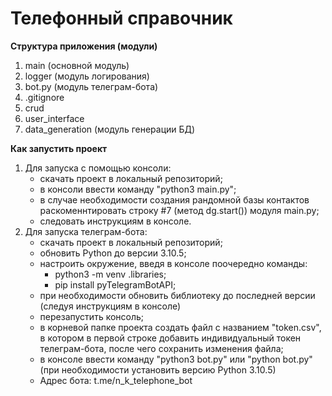 # **Телефонный справочник**

**Структура приложения (модули)**

1. main (основной модуль)
2. logger (модуль логирования)
3. bot.py (модуль телеграм-бота)
4. .gitignore
5. crud
6. user_interface
7. data_generation (модуль генерации БД)

**Как запустить проект**

1. Для запуска с помощью консоли:
    - скачать проект в локальный репозиторий;
    - в консоли ввести команду "python3 main.py";
    - в случае необходимости создания рандомной базы контактов раскоменнтировать строку #7 (метод dg.start()) модуля main.py;
    - следовать инструкциям в консоле.
2. Для запуска телеграм-бота:
    - скачать проект в локальный репозиторий;
    - обновить Python до версии 3.10.5;
    - настроить окружение, введя в консоле поочередно команды: 
        - python3 -m venv .libraries;
        - pip install pyTelegramBotAPI;
    - при необходимости обновить библиотеку до последней версии (следуя инструкциям в консоле)
    - перезапустить консоль;
    - в корневой папке проекта создать файл с названием "token.csv", в котором в первой строке добавить индивидуальный токен телеграм-бота, после чего сохранить изменения файла;
    - в консоле ввести команду "python3 bot.py" или "python bot.py" (при необходимости установить версию Python 3.10.5)
    - Адрес бота: t.me/n_k_telephone_bot
